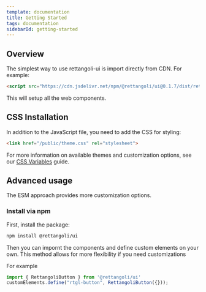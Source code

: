 ```yaml
---
template: documentation
title: Getting Started
tags: documentation
sidebarId: getting-started
---
```



## Overview

The simplest way to use rettangoli-ui is import directly from CDN. For example:

```html
<script src="https://cdn.jsdelivr.net/npm/@rettangoli/ui@0.1.7/dist/rettangoli-iife-ui.min.js"></script>
```

This will setup all the web components.

## CSS Installation

In addition to the JavaScript file, you need to add the CSS for styling:

```html
<link href="/public/theme.css" rel="stylesheet">
```

For more information on available themes and customization options, see our [CSS Variables](/docs/introduction/css-variables) guide.

## Advanced usage

The ESM approach provides more customization options.

### Install via npm

First, install the package:

```bash
npm install @rettangoli/ui
```

Then you can impornt the components and define custom elements on your own.
This method allows for more flexibility if you need customizations

For example

```js
import { RettangoliButton } from '@rettangoli/ui'
customElements.define("rtgl-button", RettangoliButton({}));
```

